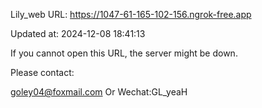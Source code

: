 Lily_web URL: https://1047-61-165-102-156.ngrok-free.app

Updated at: 2024-12-08 18:41:13

If you cannot open this URL, the server might be down.

Please contact: 

goley04@foxmail.com Or Wechat:GL_yeaH